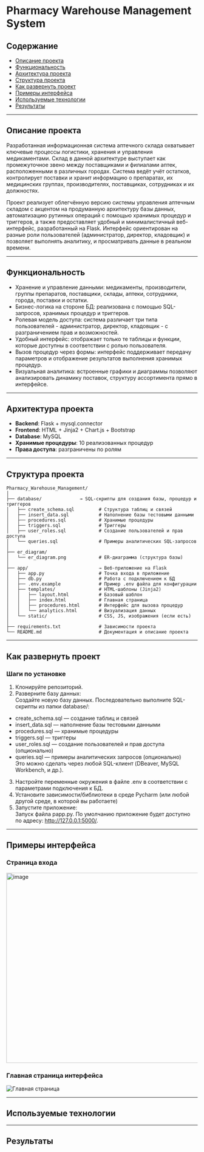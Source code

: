 # Pharmacy Warehouse Management System

## Содержание
- [Описание проекта](#описание-проекта)
- [Функциональность](#функциональность)
- [Архитектура проекта](#архитектура-проекта)
- [Структура проекта](#структура-проекта)
- [Как развернуть проект](#как-развернуть-проект)
- [Примеры интерфейса](#примеры-интерфейса)
- [Используемые технологии](#используемые-технологии)
- [Результаты](#результаты)

---

## Описание проекта
Разработанная информационная система аптечного склада охватывает ключевые процессы логистики, хранения и управления медикаментами. Склад в данной архитектуре выступает как промежуточное звено между поставщиками и филиалами аптек, расположенными в различных городах. Система ведёт учёт остатков, контролирует поставки и хранит информацию о препаратах, их медицинских группах, производителях, поставщиках, сотрудниках и их должностях.

Проект реализует облегчённую версию системы управления аптечным складом с акцентом на продуманную архитектуру базы данных, автоматизацию рутинных операций с помощью хранимых процедур и триггеров, а также предоставляет удобный и минималистичный веб-интерфейс, разработанный на Flask. Интерфейс ориентирован на разные роли пользователей (администратор, директор, кладовщик) и позволяет выполнять аналитику, и просматривать данные в реальном времени.

---

## Функциональность
- Хранение и управление данными: медикаменты, производители, группы препаратов, поставщики, склады, аптеки, сотрудники, города, поставки и остатки.
- Бизнес-логика на стороне БД: реализована с помощью SQL-запросов, хранимых процедур и триггеров.
- Ролевая модель доступа: система различает три типа пользователей - администратор, директор, кладовщик - с разграничением прав и возможностей.
- Удобный интерфейс: отображает только те таблицы и функции, которые доступны в соответствии с ролью пользователя.
- Вызов процедур через формы: интерфейс поддерживает передачу параметров и отображение результатов выполнения хранимых процедур.
- Визуальная аналитика: встроенные графики и диаграммы позволяют анализировать динамику поставок, структуру ассортимента прямо в интерфейсе.

---

## Архитектура проекта
- **Backend**: Flask + mysql.connector
- **Frontend**: HTML + Jinja2 + Chart.js + Bootstrap
- **Database**: MySQL 
- **Хранимые процедуры**: 10 реализованных процедур
- **Права доступа**: разграничены по ролям

---

## Структура проекта
```text
Pharmacy_Warehouse_Management/
│
├── database/              → SQL-скрипты для создания базы, процедур и триггеров
│   ├── create_schema.sql         # Структура таблиц и связей
│   ├── insert_data.sql           # Наполнение базы тестовыми данными
│   ├── procedures.sql            # Хранимые процедуры
│   ├── triggers.sql              # Триггеры
│   ├── user_roles.sql            # Создание пользователей и прав доступа
│   └── queries.sql               # Примеры аналитических SQL-запросов
│
├── er_diagram/
│   └── er_diagram.png            # ER-диаграмма (структура базы)
│
├── app/                          → Веб-приложение на Flask
│   ├── app.py                    # Точка входа в приложение
│   ├── db.py                     # Работа с подключением к БД
│   ├── .env.example              # Пример .env файла для конфигурации
│   ├── templates/                # HTML-шаблоны (Jinja2)
│   │   ├── layout.html           # Базовый шаблон
│   │   ├── index.html            # Главная страница
│   │   ├── procedures.html       # Интерфейс для вызова процедур
│   │   └── analytics.html        # Визуализация данных
│   └── static/                   # CSS, JS, изображения (если есть)
│
├── requirements.txt              # Зависимости проекта
└── README.md                     # Документация и описание проекта
```

---

## Как развернуть проект
### Шаги по установке
1. Клонируйте репозиторий.
2. Разверните базу данных:  
Создайте новую базу данных. Последовательно выполните SQL-скрипты из папки database/:
- create_schema.sql — создание таблиц и связей
- insert_data.sql — наполнение базы тестовыми данными
- procedures.sql — хранимые процедуры
- triggers.sql — триггеры
- user_roles.sql — создание пользователей и прав доступа (опционально)
- queries.sql — примеры аналитических запросов (опционально)  
Это можно сделать через любой SQL-клиент (DBeaver, MySQL Workbench, и др.).
3. Настройте переменные окружения в файле .env в соответствии с параметрами подключения к БД.
4. Установите зависимости/библиотеки в среде Pycharm (или любой другой среде, в которой вы работаете)
5. Запустите приложение:  
Запуск файла papp.py. По умолчанию приложение будет доступно по адресу: http://127.0.0.1:5000/.

---

## Примеры интерфейса
### Страница входа
<img width="800" height="500" alt="image" src="https://github.com/user-attachments/assets/17fdf6f3-273d-4acc-89e6-1ec9ce72eb3a" />


### Главная страница интерфейса
![Главная страница](screenshots/base_page.png)


---

## Используемые технологии

---

## Результаты


